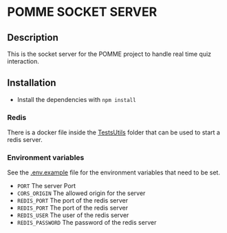 # POMME SOCKET SERVER

## Description

This is the socket server for the POMME project to handle real time quiz interaction.

## Installation

* Install the dependencies with `npm install`

### Redis

There is a docker file inside the [TestsUtils](./TestUtils) folder that can be used to start a redis server.

### Environment variables
See the [.env.example](./.env.example) file for the environment variables that need to be set.
* `PORT` The server Port
* `CORS_ORIGIN` The allowed origin for the server
* `REDIS_PORT` The port of the redis server
* `REDIS_PORT` The port of the redis server
* `REDIS_USER` The user of the redis server
* `REDIS_PASSWORD` The password of the redis server
